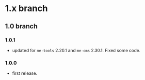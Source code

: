 # 1.x branch
## 1.0 branch
### 1.0.1
* updated for `me-tools` 2.20.1 and `me-cms` 2.30.1. Fixed some code.

### 1.0.0
* first release.
